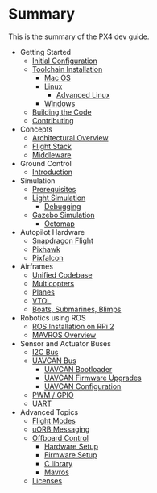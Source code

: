 # Summary

This is the summary of the PX4 dev guide.

* Getting Started
  * [Initial Configuration](starting-initial-config.md)
  * [Toolchain Installation](starting-installing.md)
    * [Mac OS](starting-installing-mac.md)
    * [Linux](starting-installing-linux.md)
      * [Advanced Linux](starting-installing-linux-boutique.md)
    * [Windows](starting-installing-windows.md)
  * [Building the Code](starting-building.md)
  * [Contributing](starting-contributing.md)
* Concepts
  * [Architectural Overview](concept-architecture.md)
  * [Flight Stack](concept-flight-stack.md)
  * [Middleware](concept-middleware.md)
* Ground Control
  * [Introduction](qgroundcontrol-intro.md)
* Simulation
  * [Prerequisites](simulation-prerequisites.md)
  * [Light Simulation](simulation-sitl.md)
    * [Debugging](simulation-debugging.md)
  * [Gazebo Simulation](simulation-gazebo.md)
    * [Octomap](simulation-gazebo-octomap.md)
* Autopilot Hardware
  * [Snapdragon Flight](hardware-snapdragon.md)
  * [Pixhawk](hardware-pixhawk.md)
  * [Pixfalcon](hardware-pixfalcon.md)
* Airframes
  * [Unified Codebase](airframes-architecture.md)
  * [Multicopters](airframes-multicopter.md)
  * [Planes](airframes-plane.md)
  * [VTOL](airframes-vtol.md)
  * [Boats, Submarines, Blimps](airframes-experimental.md)
* Robotics using ROS
  * [ROS Installation on RPi 2](ros-raspberrypi-installation.md)
  * [MAVROS Overview](ros-mavros.md)
* Sensor and Actuator Buses
  * [I2C Bus](i2c-intro.md)
  * [UAVCAN Bus](uavcan-intro.md)
    * [UAVCAN Bootloader](uavcan-bootloader-installation.md)
    * [UAVCAN Firmware Upgrades](uavcan-node-firmware.md)
    * [UAVCAN Configuration](uavcan-node-enumeration.md)
  * [PWM / GPIO](pwm-gpio-intro.md)
  * [UART](uart-intro.md)
* Advanced Topics
  * [Flight Modes](advanced-flight-modes.md)
  * [uORB Messaging](advanced-uorb.md)
  * [Offboard Control](offboard-control.md)
    * [Hardware Setup](offboard-control-hw.md)
    * [Firmware Setup](offboard-control-fw.md)
    * [C library](offboard-control-clib.md)
    * [Mavros](offboard-control-mavros.md)
  * [Licenses](advanced-licenses.md)
